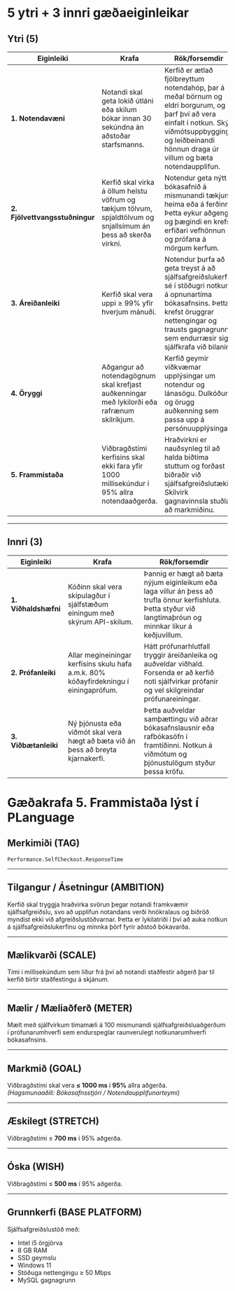 # 5 ytri + 3 innri gæðaeiginleikar

## Ytri (5)

| Eiginleiki | Krafa | Rök/forsemdir|
|-------------|--------------------|-----------------------------|
| **1. Notendavæni** | Notandi skal geta lokið útláni eða skilum bókar innan 30 sekúndna án aðstoðar starfsmanns. | Kerfið er ætlað fjölbreyttum notendahóp, þar á meðal börnum og eldri borgurum, og þarf því að vera einfalt í notkun. Skýr viðmótsuppbygging og leiðbeinandi hönnun draga úr villum og bæta notendaupplifun. |
| **2. Fjölvettvangsstuðningur** | Kerfið skal virka á öllum helstu vöfrum og tækjum tölvum, spjaldtölvum og snjallsímum án þess að skerða virkni. | Notendur geta nýtt bókasafnið á mismunandi tækjum, heima eða á ferðinni. Þetta eykur aðgengi og þægindi en krefst erfiðari vefhönnun og prófana á mörgum kerfum. |
| **3. Áreiðanleiki** | Kerfið skal vera uppi ≥ 99% yfir hverjum mánuði. | Notendur þurfa að geta treyst á að sjálfsafgreiðslukerfið sé í stöðugri notkun á opnunartíma bókasafnsins. Þetta krefst öruggrar nettengingar og trausts gagnagrunns sem endurræsir sig sjálfkrafa við bilanir. |
| **4. Öryggi** | Aðgangur að notendagögnum skal krefjast auðkenningar með lykilorði eða rafrænum skilríkjum. | Kerfið geymir viðkvæmar upplýsingar um notendur og lánasögu. Dulkóðun og örugg auðkenning sem passa upp á persónuupplýsingar. |
| **5. Frammistaða** | Viðbragðstími kerfisins skal ekki fara yfir 1000 millisekúndur í 95% allra notendaaðgerða. | Hraðvirkni er nauðsynleg til að halda biðtíma stuttum og forðast biðraðir við sjálfsafgreiðslutæki. Skilvirk gagnavinnsla stuðlar að markmiðinu. |

---

## Innri (3)

| Eiginleiki | Krafa | Rök/forsemdir |
|-------------|--------------------|-----------------------------|
| **1. Viðhaldshæfni** | Kóðinn skal vera skipulagður í sjálfstæðum einingum með skýrum API-skilum. | Þannig er hægt að bæta nýjum eiginleikum eða laga villur án þess að trufla önnur kerfishluta. Þetta styður við langtímaþróun og minnkar líkur á keðjuvillum. |
| **2. Prófanleiki** | Allar megineiningar kerfisins skulu hafa a.m.k. 80% kóðayfirdekningu í einingaprófum. | Hátt prófunarhlutfall tryggir áreiðanleika og auðveldar viðhald. Forsenda er að kerfið noti sjálfvirkar prófanir og vel skilgreindar prófunareiningar. |
| **3. Viðbætanleiki** | Ný þjónusta eða viðmót skal vera hægt að bæta við án þess að breyta kjarnakerfi. | Þetta auðveldar samþættingu við aðrar bókasafnslausnir eða rafbókasöfn í framtíðinni. Notkun á viðmótum og þjónustulögum styður þessa kröfu. |

# Gæðakrafa 5. Frammistaða lýst í PLanguage

## Merkimiði (TAG)
`Performance.SelfCheckout.ResponseTime`

---

## Tilgangur / Ásetningur (AMBITION)
Kerfið skal tryggja hraðvirka svörun þegar notandi framkvæmir sjálfsafgreiðslu, svo að upplifun notandans verði hnökralaus og biðröð myndist ekki við afgreiðslustöðvarnar. Þetta er lykilatriði í því að auka notkun á sjálfsafgreiðslukerfinu og minnka þörf fyrir aðstoð bókavarða.

---

## Mælikvarði (SCALE)
Tími í millisekúndum sem líður frá því að notandi staðfestir aðgerð þar til kerfið birtir staðfestingu á skjánum.

---

## Mælir / Mæliaðferð (METER)
Mælt með sjálfvirkum tímamæli á 100 mismunandi sjálfsafgreiðsluaðgerðum í prófunarumhverfi sem endurspeglar raunverulegt notkunarumhverfi bókasafnsins.

---

## Markmið (GOAL)
Viðbragðstími skal vera **≤ 1000 ms** í **95%** allra aðgerða.  
*(Hagsmunaaðili: Bókasafnsstjóri / Notendaupplifunarteymi)*

---

## Æskilegt (STRETCH)
Viðbragðstími ≤ **700 ms** í 95% aðgerða.

---

## Óska (WISH)
Viðbragðstími ≤ **500 ms** í 95% aðgerða.

---

## Grunnkerfi (BASE PLATFORM)
Sjálfsafgreiðslustöð með:
- Intel i5 örgjörva  
- 8 GB RAM  
- SSD geymslu  
- Windows 11
- Stöðuga nettengingu ≥ 50 Mbps  
- MySQL gagnagrunn

